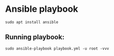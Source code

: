 # Ansible playbook

```shell
sudo apt install ansible
```

## Running playbook:

```shell
sudo ansible-playbook playbook.yml -u root -vvv
```